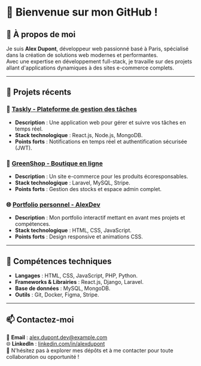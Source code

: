 # 👋 Bienvenue sur mon GitHub !

## 🚀 À propos de moi  
Je suis **Alex Dupont**, développeur web passionné basé à Paris, spécialisé dans la création de solutions web modernes et performantes.  
Avec une expertise en développement full-stack, je travaille sur des projets allant d'applications dynamiques à des sites e-commerce complets.

---

## 💼 Projets récents  
### 📝 [Taskly - Plateforme de gestion des tâches](https://github.com/alexdupont/taskly)  
- **Description** : Une application web pour gérer et suivre vos tâches en temps réel.  
- **Stack technologique** : React.js, Node.js, MongoDB.  
- **Points forts** : Notifications en temps réel et authentification sécurisée (JWT).  

### 🌱 [GreenShop - Boutique en ligne](https://github.com/alexdupont/greenshop)  
- **Description** : Un site e-commerce pour les produits écoresponsables.  
- **Stack technologique** : Laravel, MySQL, Stripe.  
- **Points forts** : Gestion des stocks et espace admin complet.  

### 🌐 [Portfolio personnel - AlexDev](https://github.com/alexdupont/portfolio)  
- **Description** : Mon portfolio interactif mettant en avant mes projets et compétences.  
- **Stack technologique** : HTML, CSS, JavaScript.  
- **Points forts** : Design responsive et animations CSS.  

---

## 🔧 Compétences techniques  
- **Langages** : HTML, CSS, JavaScript, PHP, Python.  
- **Frameworks & Librairies** : React.js, Django, Laravel.  
- **Base de données** : MySQL, MongoDB.  
- **Outils** : Git, Docker, Figma, Stripe.  

---

## 📫 Contactez-moi  
📧 **Email** : alex.dupont.dev@example.com  
🌐 **LinkedIn** : [linkedin.com/in/alexdupont](https://linkedin.com/in/alexdupont)  
🌟 N'hésitez pas à explorer mes dépôts et à me contacter pour toute collaboration ou opportunité !
